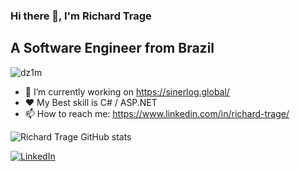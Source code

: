 ### Hi there 👋, I'm Richard Trage
## A Software Engineer from Brazil
<p align="left"> <img src="https://komarev.com/ghpvc/?username=dz1m" alt="dz1m" /> </p>

<!--
**DZ1M/DZ1M** is a ✨ _special_ ✨ repository because its `README.md` (this file) appears on your GitHub profile.

Here are some ideas to get you started:
-->

- 🔭 I’m currently working on https://sinerlog.global/
- :heart: My Best skill is C# / ASP.NET
- 📫 How to reach me: https://www.linkedin.com/in/richard-trage/


![Richard Trage GitHub stats](https://github-readme-stats.vercel.app/api?username=dz1m&count_private=true&show_icons=true&theme=tokyonight)


[![LinkedIn](https://img.shields.io/badge/richard-trage-b5b67b140?logo=linkedin&style=for-the-badge&logoColor=0077B5)](https://www.linkedin.com/in/richard-trage-b5b67b140/)
